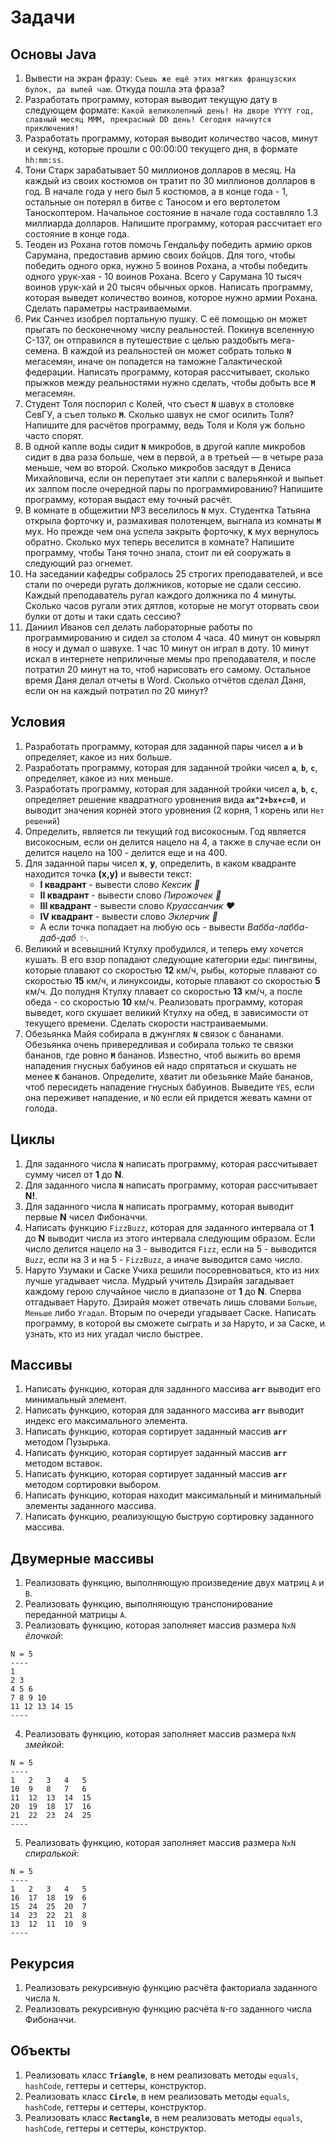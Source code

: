 # Задачи

## Основы Java
1. Вывести на экран фразу: `Cъешь же ещё этих мягких французских булок, да выпей чаю`. Откуда пошла эта фраза?
2. Разработать программу, которая выводит текущую дату в следующем формате: `Какой великолепный день! На дворе YYYY год, славный месяц MMM, прекрасный DD день! Сегодня начнутся приключения!`
3. Разработать программу, которая выводит количество часов, минут и секунд, которые прошли с 00:00:00 текущего дня, в формате `hh:mm:ss`.
4. Тони Старк зарабатывает 50 миллионов долларов в месяц. На каждый из своих костюмов он тратит по 30 миллионов долларов в год. В начале года у него был 5 костюмов, а в конце года - 1, остальные он потерял в битве с Таносом и его вертолетом Таноскоптером. Начальное состояние в начале года составляло 1.3 миллиарда долларов. Напишите программу, которая рассчитает его состояние в конце года.
5. Теоден из Рохана готов помочь Гендальфу победить армию орков Сарумана, предоставив армию своих бойцов. Для того, чтобы победить одного орка, нужно 5 воинов Рохана, а чтобы победить одного урук-хая - 10 воинов Рохана. Всего у Сарумана 10 тысяч воинов урук-хай и 20 тысяч обычных орков. Написать программу, которая выведет количество воинов, которое нужно армии Рохана.
Сделать параметры настраиваемыми.
6. Рик Санчез изобрел портальную пушку. С её помощью он может прыгать по бесконечному числу реальностей. Покинув вселенную С-137, он отправился в путешествие с целью раздобыть мега-семена. В каждой из реальностей он может собрать только **`N`** мегасемян, иначе он попадется на таможне Галактической федерации. Написать программу, которая рассчитывает, сколько прыжков между реальностями нужно сделать, чтобы добыть все **`M`** мегасемян.
7. Студент Толя поспорил с Колей, что съест **`N`** шавух в столовке СевГУ, а съел только **`M`**. Сколько шавух не смог осилить Толя? Напишите для расчётов программу, ведь Толя и Коля уж больно часто спорят.
8. В одной капле воды сидит **`N`** микробов, в другой капле микробов сидит в два раза больше, чем в первой, а в третьей — в четыре раза меньше, чем во второй. Сколько микробов засядут в Дениса Михайловича, если он перепутает эти капли с валерьянкой и выпьет их залпом после очередной пары по программированию? Напишите программу, которая выдаст ему точный расчёт.
9. В комнате в общежитии №3 веселилось **`N`** мух. Студентка Татьяна открыла форточку и, размахивая полотенцем, выгнала из комнаты **`M`** мух. Но прежде чем она успела закрыть форточку, **`K`** мух вернулось обратно. Сколько мух теперь веселится в комнате? Напишите программу, чтобы Таня точно знала, стоит ли ей сооружать в следующий раз огнемет.
10. На заседании кафедры собралось 25 строгих преподавателей, и все стали по очереди ругать должников, которые не сдали сессию. Каждый преподаватель ругал каждого должника по 4 минуты. Сколько часов ругали этих дятлов, которые не могут оторвать свои булки от доты и таки сдать сессию?
11. Даниил Иванов сел делать лабораторные работы по программированию и сидел за столом 4 часа. 40 минут он ковырял в носу и думал о шавухе. 1 час 10 минут он играл в доту. 10 минут искал в интернете неприличные мемы про преподавателя, и после потратил 20 минут на то, чтоб нарисовать его самому. Остальное время Даня делал отчеты в Word. Сколько отчётов сделал Даня, если он на каждый потратил по 20 минут?

## Условия
1. Разработать программу, которая для заданной пары чисел **`a`** и **`b`** определяет, какое из них больше.
2. Разработать программу, которая для заданной тройки чисел **`a`**, **`b`**, **`c`**, определяет, какое из них меньше.
3. Разработать программу, которая для заданной тройки чисел **`a`**, **`b`**, **`c`**, определяет решение квадратного уровнения вида **`ax^2+bx+c=0`**, и выводит значения корней этого уровнения (2 корня, 1 корень или `Нет решений`)
4. Определить, является ли текущий год високосным. Год является високосным, если он делится нацело на 4, а также в случае если он делится нацело на 100 - делится еще и на 400. 
5. Для заданной пары чисел **x**, **y**, определить, в каком квадранте находится точка **(x,y)** и вывести текст: 
    * **I квадрант** - вывести слово *Кексик :green_heart:*
    * **II квадрант** - вывести слово *Пирожочек :yellow_heart:*
    * **III квадрант** - вывести слово *Круассанчик :heart:*
    * **IV квадрант** - вывести слово *Эклерчик :purple_heart:*
    * А если точка попадает на любую ось - вывести *Вабба-лабба-даб-даб :sparkles:*.
6. Великий и всевышний Ктулху пробудился, и теперь ему хочется кушать. В его взор попадают следующие категории еды: пингвины, которые плавают со скоростью **12** км/ч, рыбы, которые плавают со скоростью **15** км/ч, и линуксоиды, которые плавают со скоростью **5** км/ч. До полудня Ктулху плавает со скоростью **13** км/ч, а после обеда - со скоростью **10** км/ч. Реализовать программу, которая выведет, кого скушает великий Ктулху на обед, в зависимости от текущего времени. Сделать скорости настраиваемыми.
7. Обезьянка Майя собирала в джунглях **`N`** связок с бананами. Обезьянка очень привередливая и собирала только те связки бананов, где ровно **`M`** бананов. Известно, чтоб выжить во время нападения гнусных бабуинов ей надо спрятаться и скушать не менее **`K`** бананов. Определите, хватит ли обезьянке Майе бананов, чтоб пересидеть нападение гнусных бабуинов. Выведите `YES`, если она переживет нападение, и `NO` если ей придется жевать камни от голода.

## Циклы
1. Для заданного числа **`N`** написать программу, которая рассчитывает сумму чисел от **1** до **N**.
2. Для заданного числа **`N`** написать программу, которая рассчитывает **N!**.
3. Для заданного числа **`N`** написать программу, которая выводит первые **N** чисел Фибоначчи.
4. Написать функцию `FizzBuzz`, которая для заданного интервала от **1** до **N** выводит числа из этого интервала следующим образом.
Если число делится нацело на 3 - выводится `Fizz`, если на 5 - выводится `Buzz`, если на 3 и на 5 - `FizzBuzz`, а иначе выводится само число.
5. Наруто Узумаки и Саске Учиха решили посоревноваться, кто из них лучше угадывает числа. Мудрый учитель Дзирайя загадывает каждому герою случайное число в диапазоне от **1** до **N**. Сперва отгадывает Наруто. Дзирайя может отвечать лишь словами `Больше`, `Меньше` либо `Угадал`. Вторым по очереди угадывает Саске. Написать программу, в которой вы сможете сыграть и за Наруто, и за Саске, и узнать, кто из них угадал число быстрее.

## Массивы
1. Написать функцию, которая для заданного массива **`arr`** выводит его минимальный элемент.
2. Написать функцию, которая для заданного массива **`arr`** выводит индекс его максимального элемента.
3. Написать функцию, которая сортирует заданный массив **`arr`** методом Пузырька.
4. Написать функцию, которая сортирует заданный массив **`arr`** методом вставок.
5. Написать функцию, которая сортирует заданный массив **`arr`** методом сортировки выбором.
6. Написать функцию, которая находит максимальный и минимальный элементы заданного массива.
7. Написать функцию, реализующую быструю сортировку заданного массива.

## Двумерные массивы
1. Реализовать функцию, выполняющую произведение двух матриц `A` и `B`.
2. Реализовать функцию, выполняющую транспонирование переданной матрицы `A`.
3. Реализовать функцию, которая заполняет массив размера `NxN` *ёлочкой*:
```
N = 5
----
1
2 3
4 5 6
7 8 9 10
11 12 13 14 15 
----
```
4. Реализовать функцию, которая заполняет массив размера `NxN` *змейкой*:
```
N = 5
----
1   2   3   4   5
10  9   8   7   6
11  12  13  14  15
20  19  18  17  16
21  22  23  24  25
----
```
5. Реализовать функцию, которая заполняет массив размера `NxN` *спиралькой*:
```
N = 5
----
1   2   3   4   5
16  17  18  19  6 
15  24  25  20  7   
14  23  22  21  8
13  12  11  10  9
----
```

## Рекурсия
1. Реализовать рекурсивную функцию расчёта факториала заданного числа `N`.
2. Реализовать рекурсивную функцию расчёта `N`-го заданного числа Фибоначчи.

## Объекты
1. Реализовать класс **`Triangle`**, в нем реализовать методы `equals`, `hashCode`, геттеры и сеттеры, конструктор.
1. Реализовать класс **`Circle`**, в нем реализовать методы `equals`, `hashCode`, геттеры и сеттеры, конструктор.
1. Реализовать класс **`Rectangle`**, в нем реализовать методы `equals`, `hashCode`, геттеры и сеттеры, конструктор.